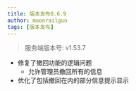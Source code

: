 ```yaml
---
title: 版本发布0.6.9
author: moonrailgun
tags: [版本发布]
---
```


> 服务端版本号: v1.53.7

- 修复了撤回功能的逻辑问题
  - 允许管理员撤回所有的信息
- 优化了包括撤回在内的部分信息提示显示

